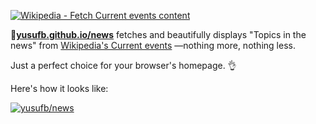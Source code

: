 [![Wikipedia - Fetch `Current events` content](https://github.com/yusufb/news/actions/workflows/schedule.yml/badge.svg)](https://github.com/yusufb/news/actions/workflows/schedule.yml)

**🔗[yusufb.github.io/news](https://yusufb.github.io/news/)** fetches and beautifully displays "Topics in the news" from [Wikipedia's Current events](https://en.wikipedia.org/wiki/Portal:Current_events) —nothing more, nothing less.

Just a perfect choice for your browser's homepage. 👌 

Here's how it looks like:

[![yusufb/news](https://github.com/user-attachments/assets/d8f6d624-829e-4b3b-a3ed-2da7862607cb)](https://yusufb.github.io/news/)
